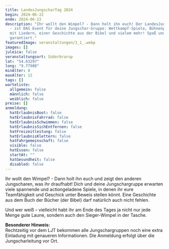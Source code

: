 ```yaml
---
title: LandesJungscharTag 2024
begin: 2024-06-22
ende: 2024-06-22
description: "Ihr wollt den Wimpel? - Dann holt ihn euch! Der LandesJungscharTag
  - ist DAS Event für deine Jungschar-Gruppe: Wettkampf-Spiele, Bühnenprogramm
  mit Liedern, einer Geschichte aus der Bibel und vielem mehr! Spaß und Spannung
  garantiert."
featuredImage: veranstaltungen/1_1_.webp
images: []
juleica: false
veranstaltungsort: Süderbrarup
lat: "54.63297"
long: "9.77988"
minAlter: 8
maxAlter: 12
tags: []
warteliste:
  allgemein: false
  männlich: false
  weiblich: false
preise: []
anmeldung:
  hatErlaubnisBoot: false
  hatErlaubnisFahrrad: false
  hatErlaubnisSchwimmen: false
  hatErlaubnisSichEntfernen: false
  hatFreizeitleitung: false
  hatErlaubnisKlettern: false
  hatFahrgemeinschaft: false
  visible: false
  hatEssen: false
  startAt: ""
  hatGesundheit: false
  disabled: false
---
```

Ihr wollt den Wimpel? - Dann holt ihn euch und zeigt den anderen Jungscharen, was ihr draufhabt! Dich und deine Jungschargruppe erwarten viele spannende und actiongeladene Spiele, in denen ihr eure Teamfähigkeit und Geschick unter Beweis stellen könnt. Eine Geschichte aus dem Buch der Bücher (der Bibel) darf natürlich auch nicht fehlen. 

Und wer weiß – vielleicht habt ihr am Ende des Tages ja nicht nur jede Menge gute Laune, sondern auch den Sieger-Wimpel in der Tasche. 

**Besonderer Hinweis:**\
Rechtzeitig vor dem LJT bekommen alle Jungschargruppen noch eine extra Einladung mit genaueren
Informationen. Die Anmeldung erfolgt über die Jungscharleitung vor Ort.